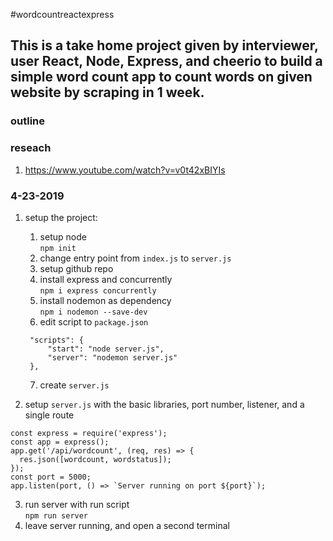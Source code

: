 #wordcountreactexpress
## This is a take home project given by interviewer, user React, Node, Express, and cheerio to build a simple word count app to count words on given website by scraping in 1 week.



### outline

### reseach
1. https://www.youtube.com/watch?v=v0t42xBIYIs


### 4-23-2019
1. setup the project:
   1. setup node<br>
   `npm init`
   2. change entry point from `index.js` to `server.js`
   3. setup github repo
   4. install express and concurrently<br>
   `npm i express concurrently`
   5. install nodemon as dependency<br>
   `npm i nodemon --save-dev`
   6. edit script to `package.json`<br>
   ```
    "scripts": {
        "start": "node server.js",
        "server": "nodemon server.js"
    },
   ```
   7. create `server.js`

2. setup `server.js` with the basic libraries, port number, listener, and a single route<br>
```
const express = require('express');
const app = express();
app.get('/api/wordcount', (req, res) => {
  res.json([wordcount, wordstatus]);
});
const port = 5000;
app.listen(port, () => `Server running on port ${port}`);
```

3. run server with run script<br>
`npm run server`
4. leave server running, and open a second terminal<br>
